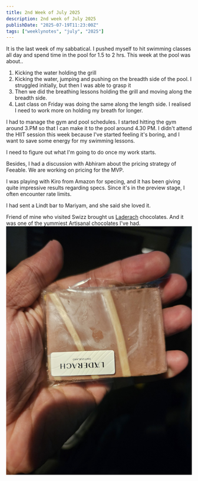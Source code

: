 ```yaml
---
title: 2nd Week of July 2025
description: 2nd week of July 2025
publishDate: "2025-07-19T11:23:00Z"
tags: ["weeklynotes", "july", "2025"]
---
```


It is the last week of my sabbatical.
I pushed myself to hit swimming classes all day and spend time in the pool for 1.5 to 2 hrs.
This week at the pool was about..
1. Kicking the water holding the grill
2. Kicking the water, jumping and pushing on the breadth side of the pool. I struggled initially, but then I was able to grasp it 
3. Then we did the breathing lessons holding the grill and moving along the breadth side.
4. Last class on Friday was doing the same along the length side. 
I realised I need to work more on holding my breath for longer. 

I had to manage the gym and pool schedules. I started hitting the gym around 3.PM so that I can make it to the pool around 4.30 PM.
I didn't attend the HIIT session this week because I've started feeling it's boring, and I want to save some energy for my swimming lessons.

I need to figure out what I'm going to do once my work starts. 

Besides, I had a discussion with Abhiram about the pricing strategy of Feeable. We are working on pricing for the MVP. 

I was playing with Kiro from Amazon for specing, and it has been giving quite impressive results regarding specs. Since it's in the preview stage, I often encounter rate limits. 

I had sent a Lindt bar to Mariyam, and she said she loved it. 

Friend of mine who visited Swizz brought us [Laderach](https://laderach.com/eu-en/) chocolates. And it was one of the yummiest Artisanal chocolates I've had.
![Laderach](./LAD.png)

